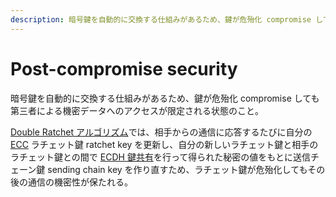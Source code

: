 ```yaml
---
description: 暗号鍵を自動的に交換する仕組みがあるため、鍵が危殆化 compromise しても第三者による機密データへのアクセスが限定される状態のこと。
---
```


# Post-compromise security

暗号鍵を自動的に交換する仕組みがあるため、鍵が危殆化 compromise しても第三者による機密データへのアクセスが限定される状態のこと。

[Double Ratchet アルゴリズム](/cryptography/double-ratchet-algorithm)では、相手からの通信に応答するたびに自分の [ECC](https://ja.wikipedia.org/wiki/楕円曲線暗号) ラチェット鍵 ratchet key を更新し、自分の新しいラチェット鍵と相手のラチェット鍵との間で [ECDH 鍵共有](https://ja.wikipedia.org/wiki/楕円曲線ディフィー・ヘルマン鍵共有)を行って得られた秘密の値をもとに送信チェーン鍵 sending chain key を作り直すため、ラチェット鍵が危殆化してもその後の通信の機密性が保たれる。
